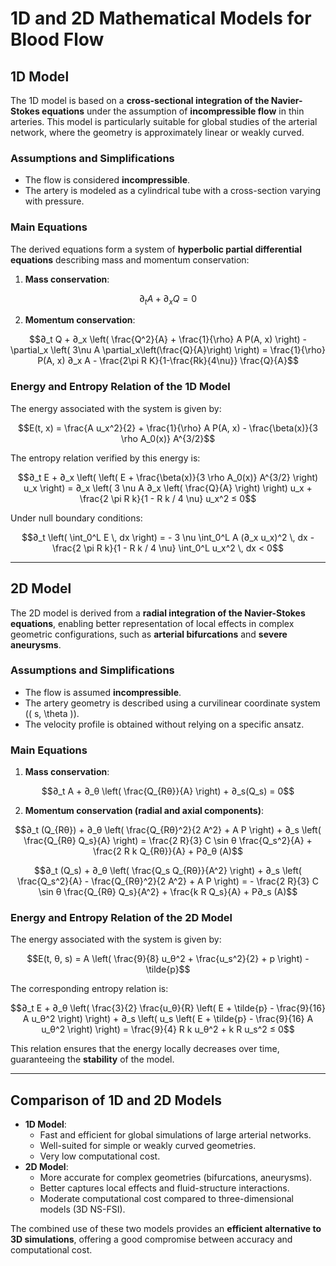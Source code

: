 # 1D and 2D Mathematical Models for Blood Flow

## 1D Model
The 1D model is based on a **cross-sectional integration of the Navier-Stokes equations** under the assumption of **incompressible flow** in thin arteries. This model is particularly suitable for global studies of the arterial network, where the geometry is approximately linear or weakly curved.

### Assumptions and Simplifications
- The flow is considered **incompressible**.
- The artery is modeled as a cylindrical tube with a cross-section varying with pressure.

### Main Equations
The derived equations form a system of **hyperbolic partial differential equations** describing mass and momentum conservation:

1. **Mass conservation**:
```math
∂_t A + ∂_x Q = 0
```

2. **Momentum conservation**:
```math
∂_t Q + ∂_x \left( \frac{Q^2}{A} + \frac{1}{\rho} A P(A, x) \right) - \partial_x \left( 3\nu A \partial_x\left(\frac{Q}{A}\right) \right) = \frac{1}{\rho} P(A, x) ∂_x A - \frac{2\pi R K}{1-\frac{Rk}{4\nu}} \frac{Q}{A}
```

### Energy and Entropy Relation of the 1D Model
The energy associated with the system is given by:
```math
E(t, x) = \frac{A u_x^2}{2} + \frac{1}{\rho} A P(A, x) - \frac{\beta(x)}{3 \rho A_0(x)} A^{3/2}
```

The entropy relation verified by this energy is:
```math
∂_t E + ∂_x \left( \left( E + \frac{\beta(x)}{3 \rho A_0(x)} A^{3/2} \right) u_x \right) = ∂_x \left( 3 \nu A ∂_x \left( \frac{Q}{A} \right) \right) u_x + \frac{2 \pi R k}{1 - R k / 4 \nu} u_x^2 ≤ 0
```

Under null boundary conditions:
```math
∂_t \left( \int_0^L E \, dx \right) = - 3 \nu \int_0^L A (∂_x u_x)^2 \, dx - \frac{2 \pi R k}{1 - R k / 4 \nu} \int_0^L u_x^2 \, dx < 0
```

---

## 2D Model
The 2D model is derived from a **radial integration of the Navier-Stokes equations**, enabling better representation of local effects in complex geometric configurations, such as **arterial bifurcations** and **severe aneurysms**.

### Assumptions and Simplifications
- The flow is assumed **incompressible**.
- The artery geometry is described using a curvilinear coordinate system (\( s, \theta \)).
- The velocity profile is obtained without relying on a specific ansatz.

### Main Equations
1. **Mass conservation**:
```math
∂_t A + ∂_θ \left( \frac{Q_{Rθ}}{A} \right) + ∂_s(Q_s) = 0
```

2. **Momentum conservation (radial and axial components)**:
```math
∂_t (Q_{Rθ}) + ∂_θ \left( \frac{Q_{Rθ}^2}{2 A^2} + A P \right) + ∂_s \left( \frac{Q_{Rθ} Q_s}{A} \right) = \frac{2 R}{3} C \sin θ \frac{Q_s^2}{A} + \frac{2 R k Q_{Rθ}}{A} + P∂_θ (A)
```
```math
∂_t (Q_s) + ∂_θ \left( \frac{Q_s Q_{Rθ}}{A^2} \right) + ∂_s \left( \frac{Q_s^2}{A} - \frac{Q_{Rθ}^2}{2 A^2} + A P \right) = - \frac{2 R}{3} C \sin θ \frac{Q_{Rθ} Q_s}{A^2} + \frac{k R Q_s}{A} + P∂_s (A)
```

### Energy and Entropy Relation of the 2D Model
The energy associated with the system is given by:
```math
E(t, θ, s) = A \left( \frac{9}{8} u_θ^2 + \frac{u_s^2}{2} + p \right) - \tilde{p}
```

The corresponding entropy relation is:
```math
∂_t E + ∂_θ \left( \frac{3}{2} \frac{u_θ}{R} \left( E + \tilde{p} - \frac{9}{16} A u_θ^2 \right) \right) + ∂_s \left( u_s \left( E + \tilde{p} - \frac{9}{16} A u_θ^2 \right) \right) = \frac{9}{4} R k u_θ^2 + k R u_s^2 ≤ 0
```

This relation ensures that the energy locally decreases over time, guaranteeing the **stability** of the model.

---

## Comparison of 1D and 2D Models
- **1D Model**:
  - Fast and efficient for global simulations of large arterial networks.
  - Well-suited for simple or weakly curved geometries.
  - Very low computational cost.
- **2D Model**:
  - More accurate for complex geometries (bifurcations, aneurysms).
  - Better captures local effects and fluid-structure interactions.
  - Moderate computational cost compared to three-dimensional models (3D NS-FSI).

The combined use of these two models provides an **efficient alternative to 3D simulations**, offering a good compromise between accuracy and computational cost.

